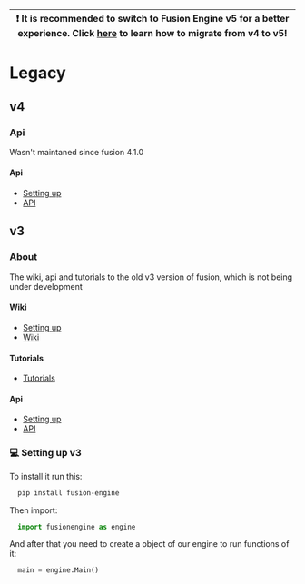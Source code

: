 | :exclamation:  It is recommended to switch to Fusion Engine v5 for a better experience. Click [here](https://docs.fusion-engine.tech/v5/wiki/v5-moving/) to learn how to migrate from v4 to v5!    |
|-----------------------------------------|

# Legacy
## v4

### Api
Wasn't maintaned since fusion 4.1.0
#### Api
 - [Setting up](#setting-up)
 - [API](v4/api/api.md)


## v3
### About
The wiki, api and tutorials to the old v3 version of fusion, which is not being under development

#### Wiki
 - [Setting up](#setting-up-v3)
 - [Wiki](v3/wiki/wiki.md)


#### Tutorials
 - [Tutorials](v3/tutorials/setup.md)
 
 
#### Api
 - [Setting up](#setting-up-v3)
 - [API](v3/api/api.md)



### 💻 Setting up v3

To install it run this:

```bash
  pip install fusion-engine
```

Then import:

```python
  import fusionengine as engine
```

And after that you need to create a object of our engine to run functions of it:

```python
  main = engine.Main()
```
